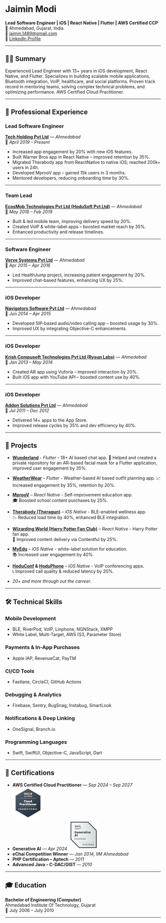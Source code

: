 # Jaimin Modi

**Lead Software Engineer | iOS | React Native | Flutter | AWS Certified CCP**  
📍 Ahmedabad, Gujarat, India  
📧 [jaimin.1489@gmail.com](mailto:jaimin.1489@gmail.com)  
🔗 [LinkedIn Profile](https://linkedin.com/in/itsmejaiminmodi)

---

## 🧑‍💻 Summary

Experienced Lead Engineer with 13+ years in iOS development, React Native, and Flutter. Specializes in building scalable mobile applications, Bluetooth integration, VoIP, healthcare, and social platforms. Proven track record in mentoring teams, solving complex technical problems, and optimizing performance. AWS Certified Cloud Practitioner.

---

## 💼 Professional Experience

### **Lead Software Engineer**  
**[Tech Holding Pvt Ltd](https://www.techholding.co/)** — *Ahmedabad*  
📅 *April 2019 – Present*

- Increased app engagement by 20% with new iOS features.
- Built Warner Bros app in React Native – improved retention by 35%.
- Migrated Therabody app from ReactNative to native iOS; reached 200k+ users in 24h.
- Developed MprooV app – gained 15k users in 3 months.
- Mentored developers, reducing onboarding time by 30%.

---

### **Team Lead**  
**[EcosMob Technologies Pvt Ltd (HoduSoft Pvt Ltd)](https://www.ecosmob.com/)** — *Ahmedabad*  
📅 *May 2016 – Feb 2019*

- Built & led mobile team, improving delivery speed by 20%.
- Created VoIP & white-label apps – boosted market reach by 35%.
- Enhanced productivity and release timelines.

---

### **Software Engineer**  
**[Verve Systems Pvt Ltd](https://www.vervesys.com/)** — *Ahmedabad*  
📅 *Apr 2015 – Apr 2016*

- Led HealthJump project, increasing patient engagement by 20%.
- Improved chat-based features, enhancing UX by 25%.

---

### **iOS Developer**  
**[Navigators Software Pvt Ltd](https://www.thenavsoft.com/)** — *Ahmedabad*  
📅 *Jun 2014 – Apr 2015*

- Developed SIP-based audio/video calling app – boosted usage by 30%.
- Improved UX by integrating Objective-C enhancements.

---

### **iOS Developer**  
**[Krish Compusoft Technologies Pvt Ltd (Rysun Labs)](https://www.kcsitglobal.com/)** — *Ahmedabad*  
📅 *Jan 2013 – May 2014*

- Created AR app using Vuforia – improved interaction by 20%.
- Built iOS app with YouTube API – boosted content use by 40%.

---

### **iOS Developer**  
**[Addon Solutions Pvt Ltd](https://www.addonsolutions.com/)** — *Ahmedabad*  
📅 *Jul 2011 – Dec 2012*

- Delivered 14+ apps to the App Store.
- Improved release cycles by 35% and dev efficiency by 40%.

---

## 📱 Projects
- **[Wunderland](https://apps.apple.com/us/app/wunderland/id6502531969)** - *Flutter* - 18+ AI based chat app. 
  🧙 Helped and created a private repository for an AR-based facial mask for a Flutter application, improved user engagement by 35%.
  
- **[WeatherWear](https://apps.apple.com/us/app/weather-wear/id6741139764)** – *Flutter* - Weather-based AI based outfit planning app.
  📈 Increased engagement by 35%, retention by 20%.

- **[MprooV](https://apps.apple.com/us/app/mproov/id1572340182)** – *React Native* - Self-improvement education app.  
  🎓 Boosted school content purchases by 25%.

- **[Therabody (Theragun)](https://apps.apple.com/us/app/theragun/id1445611295)** – *iOS Native* - BLE-enabled wellness app.  
  📉 Reduced load time by 40%, enhanced BLE integration.

- **[Wizarding World (Harry Potter Fan Club)](https://apps.apple.com/us/app/wizarding-world/id1427926466)** – *React Native* - Harry Potter fan app.  
  🧙 Improved content delivery via Contentful by 25%.

- **[MyEdu](https://itunes.apple.com/us/app/myedu/id1025665835?ls=1&mt=8)** – *iOS Native* - white-label solution for education.  
  📚 Increased user engagement by 40%.

- **[HoduConf](https://itunes.apple.com/us/app/hoduconf/id1198480454?ls=1&mt=8) & [HoduPhone](https://itunes.apple.com/us/app/hoduphone/id1054379118?ls=1&mt=8)** – *iOS Native* - VoIP conferencing apps.  
  📞 Improved call quality & reduced latency by 20%.

- *20+ and more through out the carreer*.

---

## 🛠️ Technical Skills

### Mobile Development
- BLE, RiverPod, VoIP, Linphone, NGNStack, XMPP
- White Label, Multi-Target, AWS (S3, Parameter Store)

### Payments & In-App Purchases
- Apple IAP, RevenueCat, PayTM

### CI/CD Tools
- Fastlane, CircleCI, GitHub Actions

### Debugging & Analytics
- Firebase, Sentry, BugSnag, Instabug, SmartLook

### Notifications & Deep Linking
- OneSignal, Branch.io

### Programming Languages
- Swift, SwiftUI, Objective-C, JavaScript, Dart

---

## 📜 Certifications

- **AWS Certified Cloud Practitioner** — *Sep 2024 – Sep 2027* 
 ![CLF02](/assets/img/aws_ccp.png)
- **Generative AI** — *Apr 2024*
 ![AWS Partner](/assets/img/aws_generative_ai.png)
- **eChai Competition Winner** — *Jan 2014, IIM Ahmedabad*
- **PHP Certification – Aptech** — *2011*
- **Advanced Java – C-DAC/GIST** — *2010*

---

## 🎓 Education

**Bachelor of Engineering (Computer)**  
Ahmedabad Institute Of Technology, Gujarat  
📅 July 2006 – July 2010

---
